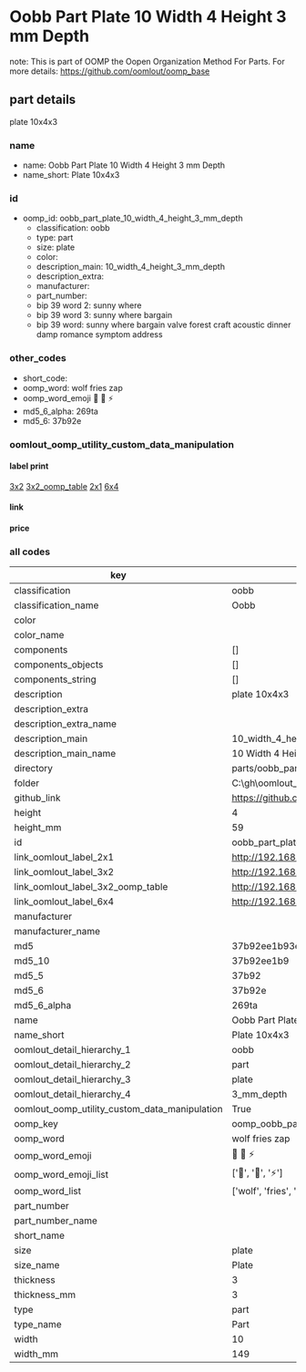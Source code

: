 # Oobb Part Plate 10 Width 4 Height 3 mm Depth  

note: This is part of OOMP the Oopen Organization Method For Parts. For more details: https://github.com/oomlout/oomp_base

##  part details
  



plate 10x4x3



### name
* name: Oobb Part Plate 10 Width 4 Height 3 mm Depth
* name_short: Plate 10x4x3 
### id
* oomp_id: oobb_part_plate_10_width_4_height_3_mm_depth
  * classification: oobb
  * type: part
  * size: plate
  * color: 
  * description_main: 10_width_4_height_3_mm_depth
  * description_extra: 
  * manufacturer: 
  * part_number: 
  * bip 39 word 2: sunny where
  * bip 39 word 3: sunny where bargain
  * bip 39 word: sunny where bargain valve forest craft acoustic dinner damp romance symptom address

### other_codes
* short_code: 
* oomp_word: wolf fries zap
* oomp_word_emoji :wolf: :fries: :zap:
* md5_6_alpha: 269ta
* md5_6: 37b92e






### oomlout_oomp_utility_custom_data_manipulation
#### label print
[3x2](http://192.168.1.245:1112/?label=oomp%20269ta)
[3x2_oomp_table](http://192.168.1.108:1112/?label=oomp%20269ta)
[2x1](http://192.168.1.242:1112/?label=oomp%20269ta)
[6x4](http://192.168.1.55:1112/?label=oomp%20269ta)    

#### link

                              

#### price







### all codes 
| key | value |  
| --- | --- |  
| classification | oobb |  
| classification_name | Oobb |  
| color |  |  
| color_name |  |  
| components | [] |  
| components_objects | [] |  
| components_string | [] |  
| description | plate 10x4x3 |  
| description_extra |  |  
| description_extra_name |  |  
| description_main | 10_width_4_height_3_mm_depth |  
| description_main_name | 10 Width 4 Height 3 mm Depth |  
| directory | parts/oobb_part_plate_10_width_4_height_3_mm_depth |  
| folder | C:\gh\oomlout_oobb_version_4_generated_parts\things\oobb_part_plate_10_width_4_height_3_mm_depth |  
| github_link | https://github.com/oomlout/oomlout_oomp_part_src/tree/main/parts/oobb_part_plate_10_width_4_height_3_mm_depth |  
| height | 4 |  
| height_mm | 59 |  
| id | oobb_part_plate_10_width_4_height_3_mm_depth |  
| link_oomlout_label_2x1 | http://192.168.1.242:1112/?label=oomp%20269ta |  
| link_oomlout_label_3x2 | http://192.168.1.245:1112/?label=oomp%20269ta |  
| link_oomlout_label_3x2_oomp_table | http://192.168.1.108:1112/?label=oomp%20269ta |  
| link_oomlout_label_6x4 | http://192.168.1.55:1112/?label=oomp%20269ta |  
| manufacturer |  |  
| manufacturer_name |  |  
| md5 | 37b92ee1b93e4040c82d9f10257e96cb |  
| md5_10 | 37b92ee1b9 |  
| md5_5 | 37b92 |  
| md5_6 | 37b92e |  
| md5_6_alpha | 269ta |  
| name | Oobb Part Plate 10 Width 4 Height 3 mm Depth |  
| name_short | Plate 10x4x3  |  
| oomlout_detail_hierarchy_1 | oobb |  
| oomlout_detail_hierarchy_2 | part |  
| oomlout_detail_hierarchy_3 | plate |  
| oomlout_detail_hierarchy_4 | 3_mm_depth |  
| oomlout_oomp_utility_custom_data_manipulation | True |  
| oomp_key | oomp_oobb_part_plate_10_width_4_height_3_mm_depth |  
| oomp_word | wolf fries zap |  
| oomp_word_emoji | :wolf: :fries: :zap: |  
| oomp_word_emoji_list | [':wolf:', ':fries:', ':zap:'] |  
| oomp_word_list | ['wolf', 'fries', 'zap'] |  
| part_number |  |  
| part_number_name |  |  
| short_name |  |  
| size | plate |  
| size_name | Plate |  
| thickness | 3 |  
| thickness_mm | 3 |  
| type | part |  
| type_name | Part |  
| width | 10 |  
| width_mm | 149 |  
